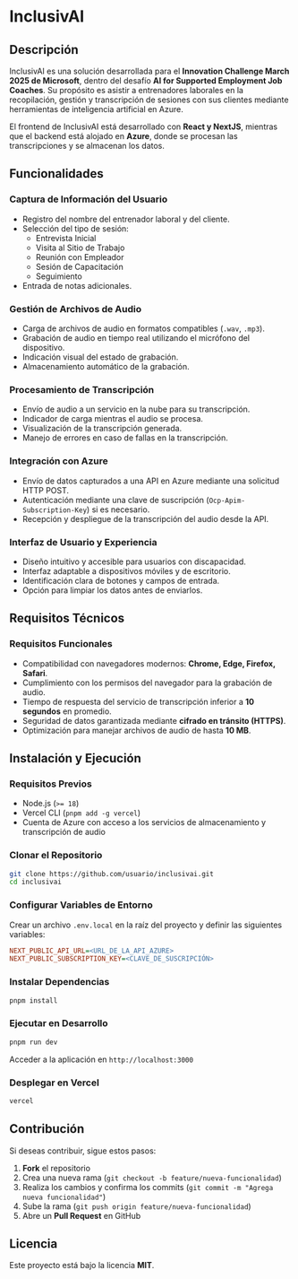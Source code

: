 # InclusivAI

## Descripción
InclusivAI es una solución desarrollada para el **Innovation Challenge March 2025 de Microsoft**, dentro del desafío **AI for Supported Employment Job Coaches**. Su propósito es asistir a entrenadores laborales en la recopilación, gestión y transcripción de sesiones con sus clientes mediante herramientas de inteligencia artificial en Azure.

El frontend de InclusivAI está desarrollado con **React y NextJS**, mientras que el backend está alojado en **Azure**, donde se procesan las transcripciones y se almacenan los datos.

## Funcionalidades

### Captura de Información del Usuario
- Registro del nombre del entrenador laboral y del cliente.
- Selección del tipo de sesión:
  - Entrevista Inicial
  - Visita al Sitio de Trabajo
  - Reunión con Empleador
  - Sesión de Capacitación
  - Seguimiento
- Entrada de notas adicionales.

### Gestión de Archivos de Audio
- Carga de archivos de audio en formatos compatibles (`.wav`, `.mp3`).
- Grabación de audio en tiempo real utilizando el micrófono del dispositivo.
- Indicación visual del estado de grabación.
- Almacenamiento automático de la grabación.

### Procesamiento de Transcripción
- Envío de audio a un servicio en la nube para su transcripción.
- Indicador de carga mientras el audio se procesa.
- Visualización de la transcripción generada.
- Manejo de errores en caso de fallas en la transcripción.

### Integración con Azure
- Envío de datos capturados a una API en Azure mediante una solicitud HTTP POST.
- Autenticación mediante una clave de suscripción (`Ocp-Apim-Subscription-Key`) si es necesario.
- Recepción y despliegue de la transcripción del audio desde la API.

### Interfaz de Usuario y Experiencia
- Diseño intuitivo y accesible para usuarios con discapacidad.
- Interfaz adaptable a dispositivos móviles y de escritorio.
- Identificación clara de botones y campos de entrada.
- Opción para limpiar los datos antes de enviarlos.

## Requisitos Técnicos

### Requisitos Funcionales
- Compatibilidad con navegadores modernos: **Chrome, Edge, Firefox, Safari**.
- Cumplimiento con los permisos del navegador para la grabación de audio.
- Tiempo de respuesta del servicio de transcripción inferior a **10 segundos** en promedio.
- Seguridad de datos garantizada mediante **cifrado en tránsito (HTTPS)**.
- Optimización para manejar archivos de audio de hasta **10 MB**.

## Instalación y Ejecución

### Requisitos Previos
- Node.js (`>= 18`)
- Vercel CLI (`pnpm add -g vercel`)
- Cuenta de Azure con acceso a los servicios de almacenamiento y transcripción de audio

### Clonar el Repositorio
```bash
git clone https://github.com/usuario/inclusivai.git
cd inclusivai
```

### Configurar Variables de Entorno
Crear un archivo `.env.local` en la raíz del proyecto y definir las siguientes variables:
```ini
NEXT_PUBLIC_API_URL=<URL_DE_LA_API_AZURE>
NEXT_PUBLIC_SUBSCRIPTION_KEY=<CLAVE_DE_SUSCRIPCIÓN>
```

### Instalar Dependencias
```bash
pnpm install
```

### Ejecutar en Desarrollo
```bash
pnpm run dev
```
Acceder a la aplicación en `http://localhost:3000`

### Desplegar en Vercel
```bash
vercel
```

## Contribución
Si deseas contribuir, sigue estos pasos:
1. **Fork** el repositorio
2. Crea una nueva rama (`git checkout -b feature/nueva-funcionalidad`)
3. Realiza los cambios y confirma los commits (`git commit -m "Agrega nueva funcionalidad"`)
4. Sube la rama (`git push origin feature/nueva-funcionalidad`)
5. Abre un **Pull Request** en GitHub

## Licencia
Este proyecto está bajo la licencia **MIT**.

